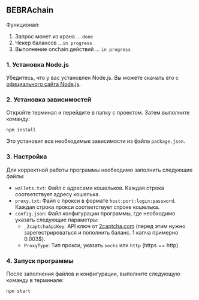 \
BEBRAchain
--------------------------
Функционал:

1) Запрос монет из крана ... `done`
2) Чекер балансов ...`in progress`
3) Выполнение onchain действий ... `in progress`

### 1\. Установка Node.js

Убедитесь, что у вас установлен Node.js. Вы можете скачать его с [официального сайта Node.js](https://nodejs.org/).

### 2\. Установка зависимостей

Откройте терминал и перейдите в папку с проектом. Затем выполните команду:

`npm install`

Это установит все необходимые зависимости из файла `package.json`.

### 3\. Настройка

Для корректной работы программы необходимо заполнить следующие файлы:

-   `wallets.txt`: Файл с адресами кошельков. Каждая строка соответствует адресу кошелька.
-   `proxy.txt`: Файл с прокси в формате `host:port:login:password`. Каждая строка прокси соответствует строке кошелька.
-   `config.json`: Файл конфигурации программы, где необходимо указать следующие параметры:
    -   `_2captchaApiKey`: API ключ от [2captcha.com](https://2captcha.com/) (перед этим нужно зарегестрироваться и пополнить баланс. 1 капча примерно 0.003$).
    -   `ProxyType`: Тип прокси, указать `socks` или `http` (https == http).

### 4\. Запуск программы

После заполнения файлов и конфигурации, выполните следующую команду в терминале:

`npm start`